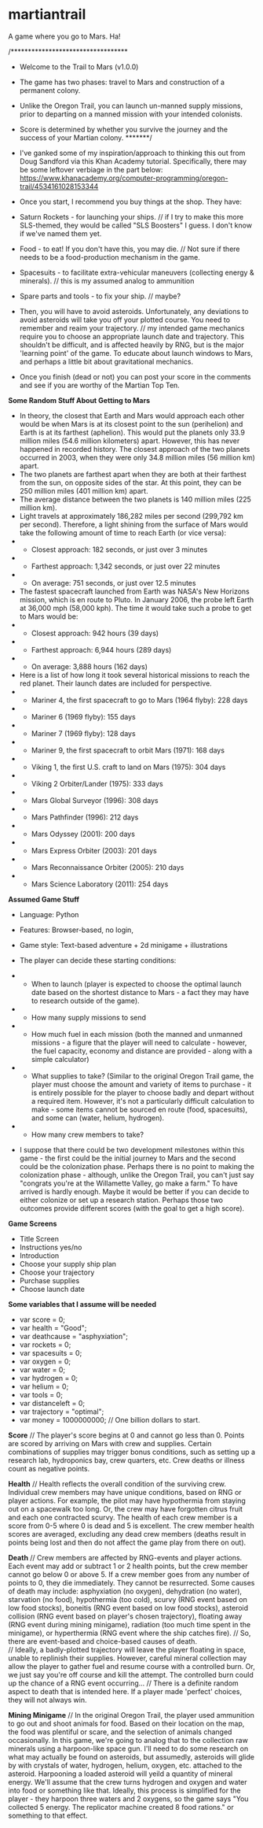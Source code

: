# martiantrail
A game where you go to Mars.  Ha!


/**********************************
* Welcome to the Trail to Mars (v1.0.0)
* The game has two phases: travel to Mars and construction of a permanent colony.
* Unlike the Oregon Trail, you can launch un-manned supply missions, prior to departing on a manned mission with your intended colonists.
* Score is determined by whether you survive the journey and the success of your Martian colony. *******/
 
* I've ganked some of my inspiration/approach to thinking this out from Doug Sandford via this Khan Academy tutorial.  Specifically, there may be some leftover verbiage in the part below: https://www.khanacademy.org/computer-programming/oregon-trail/4534161028153344 

* Once you start, I recommend you buy things at the shop. They have:
* Saturn Rockets - for launching your ships. // if I try to make this more SLS-themed, they would be called "SLS Boosters" I guess.  I don't know if we've named them yet.
* Food - to eat! If you don't have this, you may die. // Not sure if there needs to be a food-production mechanism in the game.  
* Spacesuits - to facilitate extra-vehicular maneuvers (collecting energy & minerals). // this is my assumed analog to ammunition
* Spare parts and tools - to fix your ship. // maybe?
* Then, you will have to avoid asteroids.  Unfortunately, any deviations to avoid asteroids will take you off your plotted course.  You need to remember and reaim your trajectory. // my intended game mechanics require you to choose an appropriate launch date and trajectory.  This shouldn't be difficult, and is affected heavily by RNG, but is the major 'learning point' of the game.  To educate about launch windows to Mars, and perhaps a little bit about gravitational mechanics.
* Once you finish (dead or not) you can post your score in the comments and see if you are worthy of the Martian Top Ten.
 
 
 **Some Random Stuff About Getting to Mars**
* In theory, the closest that Earth and Mars would approach each other would be when Mars is at its closest point to the sun (perihelion) and Earth is at its farthest (aphelion). This would put the planets only 33.9 million miles (54.6 million kilometers) apart. However, this has never happened in recorded history. The closest approach of the two planets occurred in 2003, when they were only 34.8 million miles (56 million km) apart.
* The two planets are farthest apart when they are both at their farthest from the sun, on opposite sides of the star. At this point, they can be 250 million miles (401 million km) apart.
* The average distance between the two planets is 140 million miles (225 million km).
* Light travels at approximately 186,282 miles per second (299,792 km per second). Therefore, a light shining from the surface of Mars would take the following amount of time to reach Earth (or vice versa):
* * Closest approach: 182 seconds, or just over 3 minutes
* * Farthest approach: 1,342 seconds, or just over 22 minutes
* * On average: 751 seconds, or just over 12.5 minutes
* The fastest spacecraft launched from Earth was NASA's New Horizons mission, which is en route to Pluto. In January 2006, the probe left Earth at 36,000 mph (58,000 kph). The time it would take such a probe to get to Mars would be:
* * Closest approach: 942 hours (39 days)
* * Farthest approach: 6,944 hours (289 days)
* * On average: 3,888 hours (162 days)
* Here is a list of how long it took several historical missions to reach the red planet. Their launch dates are included for perspective.
* * Mariner 4, the first spacecraft to go to Mars (1964 flyby): 228 days
* * Mariner 6 (1969 flyby): 155 days
* * Mariner 7 (1969 flyby): 128 days
* * Mariner 9, the first spacecraft to orbit Mars (1971): 168 days
* * Viking 1, the first U.S. craft to land on Mars (1975): 304 days
* * Viking 2 Orbiter/Lander (1975): 333 days
* * Mars Global Surveyor (1996): 308 days
* * Mars Pathfinder (1996): 212 days
* * Mars Odyssey (2001):  200 days
* * Mars Express Orbiter (2003): 201 days
* * Mars Reconnaissance Orbiter (2005): 210 days
* * Mars Science Laboratory (2011): 254 days
 
 
**Assumed Game Stuff**
* Language: Python
* Features: Browser-based, no login, 
* Game style: Text-based adventure + 2d minigame + illustrations
* The player can decide these starting conditions: 
* * When to launch (player is expected to choose the optimal launch date based on the shortest distance to Mars - a fact they may have to research outside of the game).
* * How many supply missions to send
* * How much fuel in each mission (both the manned and unmanned missions - a figure that the player will need to calculate - however, the fuel capacity, economy and distance are provided - along with a simple calculator)
* * What supplies to take? (Similar to the original Oregon Trail game, the player must choose the amount and variety of items to purchase - it is entirely possible for the player to choose badly and depart without a required item.  However, it's not a particularly difficult calculation to make - some items cannot be sourced en route (food, spacesuits), and some can (water, helium, hydrogen).
* * How many crew members to take?
 
* I suppose that there could be two development milestones within this game - the first could be the initial journey to Mars and the second could be the colonization phase.  Perhaps there is no point to making the colonization phase - although, unlike the Oregon Trail, you can't just say "congrats you're at the Willamette Valley, go make a farm."  To have arrived is hardly enough.  Maybe it would be better if you can decide to either colonize or set up a research station.  Perhaps those two outcomes provide different scores (with the goal to get a high score).
 


**Game Screens**
* Title Screen
* Instructions yes/no
* Introduction
* Choose your supply ship plan
* Choose your trajectory
* Purchase supplies
* Choose launch date


**Some variables that I assume will be needed**
* var score = 0;
* var health = "Good";
* var deathcause = "asphyxiation";
* var rockets = 0;
* var spacesuits = 0;
* var oxygen = 0;
* var water = 0;
* var hydrogen = 0;
* var helium = 0;
* var tools = 0;
* var distanceleft = 0;
* var trajectory = "optimal";
* var money = 1000000000; // One billion dollars to start.


**Score**
// The player's score begins at 0 and cannot go less than 0.  Points are scored by arriving on Mars with crew and supplies.  Certain combinations of supplies may trigger bonus conditions, such as setting up a research lab, hydroponics bay, crew quarters, etc.  Crew deaths or illness count as negative points.

**Health**
// Health reflects the overall condition of the surviving crew.  Individual crew members may have unique conditions, based on RNG or player actions.  For example, the pilot may have hypothermia from staying out on a spacewalk too long.  Or, the crew may have forgotten citrus fruit and each one contracted scurvy.  The health of each crew member is a score from 0-5 where 0 is dead and 5 is excellent.  The crew member health scores are averaged, excluding any dead crew members (deaths result in points being lost and then do not affect the game play from there on out).

**Death**
// Crew members are affected by RNG-events and player actions.  Each event may add or subtract 1 or 2 health points, but the crew member cannot go below 0 or above 5.  If a crew member goes from any number of points to 0, they die immediately.  They cannot be resurrected.  Some causes of death may include: asphyxiation (no oxygen), dehydration (no water), starvation (no food), hypothermia (too cold), scurvy (RNG event based on low food stocks), boneitis (RNG event based on low food stocks), asteroid collision (RNG event based on player's chosen trajectory), floating away (RNG event during mining minigame), radiation (too much time spent in the minigame), or hyperthermia (RNG event where the ship catches fire).
// So, there are event-based and choice-based causes of death.  
// Ideally, a badly-plotted trajectory will leave the player floating in space, unable to replinish their supplies.  However, careful mineral collection may allow the player to gather fuel and resume course with a controlled burn.  Or, we just say you're off course and kill the attempt.  The controlled burn could up the chance of a RNG event occurring...
// There is a definite random aspect to death that is intended here.  If a player made 'perfect' choices, they will not always win.

**Mining Minigame**
// In the original Oregon Trail, the player used ammunition to go out and shoot animals for food.  Based on their location on the map, the food was plentiful or scare, and the selection of animals changed occasionally.  In this game, we're going to analog that to the collection raw minerals using a harpoon-like space gun.  I'll need to do some research on what may actually be found on asteroids, but assumedly, asteroids will glide by with crystals of water, hydrogen, helium, oxygen, etc. attached to the asteroid.  Harpooning a loaded asteroid will yeild a quantity of mineral energy.  We'll assume that the crew turns hydrogen and oxygen and water into food or something like that.  Ideally, this process is simplified for the player - they harpoon three waters and 2 oxygens, so the game says "You collected 5 energy.  The replicator machine created 8 food rations." or something to that effect.
